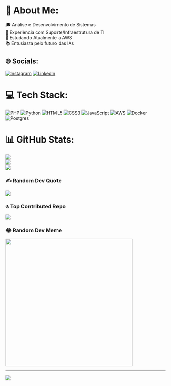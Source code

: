 # 💫 About Me:
🎓 Análise e Desenvolvimento de Sistemas<br>💼 Experiência com Suporte/Infraestrutura de TI<br>🚀 Estudando Atualmente a AWS<br>📚 Entusiasta pelo futuro das IAs


## 🌐 Socials:
[![Instagram](https://img.shields.io/badge/Instagram-%23E4405F.svg?logo=Instagram&logoColor=white)](https://instagram.com/rafael-ramosrr) [![LinkedIn](https://img.shields.io/badge/LinkedIn-%230077B5.svg?logo=linkedin&logoColor=white)](https://linkedin.com/in/rafael-ramosrr) 

# 💻 Tech Stack:
![PHP](https://img.shields.io/badge/php-%23777BB4.svg?style=for-the-badge&logo=php&logoColor=white) ![Python](https://img.shields.io/badge/python-3670A0?style=for-the-badge&logo=python&logoColor=ffdd54) ![HTML5](https://img.shields.io/badge/html5-%23E34F26.svg?style=for-the-badge&logo=html5&logoColor=white) ![CSS3](https://img.shields.io/badge/css3-%231572B6.svg?style=for-the-badge&logo=css3&logoColor=white) ![JavaScript](https://img.shields.io/badge/javascript-%23323330.svg?style=for-the-badge&logo=javascript&logoColor=%23F7DF1E) ![AWS](https://img.shields.io/badge/AWS-%23FF9900.svg?style=for-the-badge&logo=amazon-aws&logoColor=white) ![Docker](https://img.shields.io/badge/docker-%230db7ed.svg?style=for-the-badge&logo=docker&logoColor=white) ![Postgres](https://img.shields.io/badge/postgres-%23316192.svg?style=for-the-badge&logo=postgresql&logoColor=white)
# 📊 GitHub Stats:
![](https://github-readme-stats.vercel.app/api?username=rafa-ramos&theme=dracula&hide_border=false&include_all_commits=true&count_private=false)<br/>
![](https://github-readme-streak-stats.herokuapp.com/?user=rafa-ramos&theme=dracula&hide_border=false)<br/>
![](https://github-readme-stats.vercel.app/api/top-langs/?username=rafa-ramos&theme=dracula&hide_border=false&include_all_commits=true&count_private=false&layout=compact)

### ✍️ Random Dev Quote
![](https://quotes-github-readme.vercel.app/api?type=vetical&theme=gruvbox)

### 🔝 Top Contributed Repo
![](https://github-contributor-stats.vercel.app/api?username=rafa-ramos&limit=5&theme=gruvbox&combine_all_yearly_contributions=true)

### 😂 Random Dev Meme
<img src='https://memer-new.vercel.app/' style="height: 400px;"/>

---
[![](https://visitcount.itsvg.in/api?id=rafa-ramos&icon=0&color=0)](https://visitcount.itsvg.in)

<!-- Proudly created with GPRM ( https://gprm.itsvg.in ) -->
